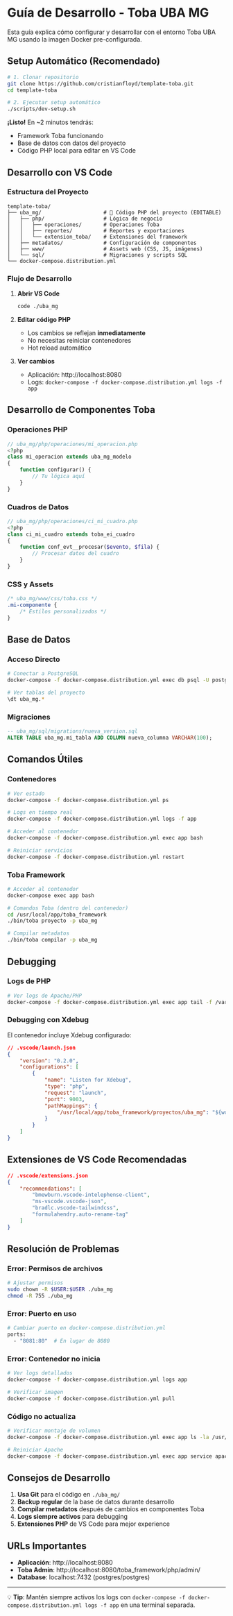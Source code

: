 # Guía de Desarrollo - Toba UBA MG

Esta guía explica cómo configurar y desarrollar con el entorno Toba UBA MG usando la imagen Docker pre-configurada.

## Setup Automático (Recomendado)

```bash
# 1. Clonar repositorio
git clone https://github.com/cristianfloyd/template-toba.git
cd template-toba

# 2. Ejecutar setup automático
./scripts/dev-setup.sh
```

**¡Listo!** En ~2 minutos tendrás:
- Framework Toba funcionando
- Base de datos con datos del proyecto
- Código PHP local para editar en VS Code

## Desarrollo con VS Code

### Estructura del Proyecto
```
template-toba/
├── uba_mg/                    # 📝 Código PHP del proyecto (EDITABLE)
│   ├── php/                   # Lógica de negocio
│   │   ├── operaciones/       # Operaciones Toba
│   │   ├── reportes/          # Reportes y exportaciones
│   │   └── extension_toba/    # Extensiones del framework
│   ├── metadatos/             # Configuración de componentes
│   ├── www/                   # Assets web (CSS, JS, imágenes)
│   └── sql/                   # Migraciones y scripts SQL
└── docker-compose.distribution.yml
```

### Flujo de Desarrollo

1. **Abrir VS Code**
   ```bash
   code ./uba_mg
   ```

2. **Editar código PHP**
   - Los cambios se reflejan **inmediatamente**
   - No necesitas reiniciar contenedores
   - Hot reload automático

3. **Ver cambios**
   - Aplicación: http://localhost:8080
   - Logs: `docker-compose -f docker-compose.distribution.yml logs -f app`

## Desarrollo de Componentes Toba

### Operaciones PHP
```php
// uba_mg/php/operaciones/mi_operacion.php
<?php
class mi_operacion extends uba_mg_modelo 
{
    function configurar() {
        // Tu lógica aquí
    }
}
```

### Cuadros de Datos
```php
// uba_mg/php/operaciones/ci_mi_cuadro.php
<?php
class ci_mi_cuadro extends toba_ei_cuadro
{
    function conf_evt__procesar($evento, $fila) {
        // Procesar datos del cuadro
    }
}
```

### CSS y Assets
```css
/* uba_mg/www/css/toba.css */
.mi-componente {
    /* Estilos personalizados */
}
```

## Base de Datos

### Acceso Directo
```bash
# Conectar a PostgreSQL
docker-compose -f docker-compose.distribution.yml exec db psql -U postgres -d toba_3_4

# Ver tablas del proyecto
\dt uba_mg.*
```

### Migraciones
```sql
-- uba_mg/sql/migrations/nueva_version.sql
ALTER TABLE uba_mg.mi_tabla ADD COLUMN nueva_columna VARCHAR(100);
```

## Comandos Útiles

### Contenedores
```bash
# Ver estado
docker-compose -f docker-compose.distribution.yml ps

# Logs en tiempo real
docker-compose -f docker-compose.distribution.yml logs -f app

# Acceder al contenedor
docker-compose -f docker-compose.distribution.yml exec app bash

# Reiniciar servicios
docker-compose -f docker-compose.distribution.yml restart
```

### Toba Framework
```bash
# Acceder al contenedor
docker-compose exec app bash

# Comandos Toba (dentro del contenedor)
cd /usr/local/app/toba_framework
./bin/toba proyecto -p uba_mg

# Compilar metadatos
./bin/toba compilar -p uba_mg
```

## Debugging

### Logs de PHP
```bash
# Ver logs de Apache/PHP
docker-compose -f docker-compose.distribution.yml exec app tail -f /var/log/apache2/error.log
```

### Debugging con Xdebug
El contenedor incluye Xdebug configurado:

```json
// .vscode/launch.json
{
    "version": "0.2.0",
    "configurations": [
        {
            "name": "Listen for Xdebug",
            "type": "php",
            "request": "launch",
            "port": 9003,
            "pathMappings": {
                "/usr/local/app/toba_framework/proyectos/uba_mg": "${workspaceFolder}/uba_mg"
            }
        }
    ]
}
```

## Extensiones de VS Code Recomendadas

```json
// .vscode/extensions.json
{
    "recommendations": [
        "bmewburn.vscode-intelephense-client",
        "ms-vscode.vscode-json",
        "bradlc.vscode-tailwindcss",
        "formulahendry.auto-rename-tag"
    ]
}
```

## Resolución de Problemas

### Error: Permisos de archivos
```bash
# Ajustar permisos
sudo chown -R $USER:$USER ./uba_mg
chmod -R 755 ./uba_mg
```

### Error: Puerto en uso
```bash
# Cambiar puerto en docker-compose.distribution.yml
ports:
  - "8081:80"  # En lugar de 8080
```

### Error: Contenedor no inicia
```bash
# Ver logs detallados
docker-compose -f docker-compose.distribution.yml logs app

# Verificar imagen
docker-compose -f docker-compose.distribution.yml pull
```

### Código no actualiza
```bash
# Verificar montaje de volumen
docker-compose -f docker-compose.distribution.yml exec app ls -la /usr/local/app/toba_framework/proyectos/uba_mg

# Reiniciar Apache
docker-compose -f docker-compose.distribution.yml exec app service apache2 reload
```

## Consejos de Desarrollo

1. **Usa Git** para el código en `./uba_mg/`
2. **Backup regular** de la base de datos durante desarrollo
3. **Compilar metadatos** después de cambios en componentes Toba
4. **Logs siempre activos** para debugging
5. **Extensiones PHP** de VS Code para mejor experience

## URLs Importantes

- **Aplicación**: http://localhost:8080
- **Toba Admin**: http://localhost:8080/toba_framework/php/admin/
- **Database**: localhost:7432 (postgres/postgres)

---

💡 **Tip**: Mantén siempre activos los logs con `docker-compose -f docker-compose.distribution.yml logs -f app` en una terminal separada.